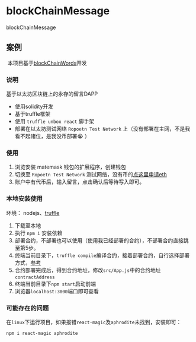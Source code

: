 # blockChainMessage

blockChainMessage

## 案例

 本项目基于[blockChainWords](https://github.com/flute/blockChainWords)开发

### 说明

基于以太坊区块链上的永存的留言DAPP

* 使用solidity开发
* 基于truffle框架
* 使用 `truffle unbox react` 脚手架
* 部署在以太坊测试网络 `Ropoetn Test Network` 上（没有部署在主网，不是我看不起诸位，是我没币部署😭 ）

### 使用

1. 浏览安装 matemask 钱包的扩展程序，创建钱包
2. 切换至 `Ropoetn Test Network` 测试网络，没有币的[点这里申请eth](https://faucet.metamask.io/)
3. 账户中有代币后，输入留言，点击确认后等待写入即可。

### 本地安装使用

环境： nodejs、[truffle](https://www.ldsun.com/2018/02/07/solidityhan-shu-lei-xing-ji-truffleshi-yong/)

1. 下载至本地
2. 执行 `npm i` 安装依赖
3. 部署合约，不部署也可以使用（使用我已经部署的合约），不部署合约直接跳至第5步。
4. 终端当前目录下，`truffle compile`编译合约，接着部署合约，自行选择部署方式，[参考](https://www.ldsun.com/2018/02/22/ji-yu-react-trufflede-wan-zheng-zhi-neng-he-yue-gou-jian/)
5. 合约部署完成后，得到合约地址，修改`src/App.js`中的合约地址`contractAddress`
6. 终端当前目录下`npm start`启动前端
7. 浏览器`localhost:3000`端口即可查看

### 可能存在的问题

在`linux`下运行项目，如果报错`react-magic`及`aphrodite`未找到，安装即可：

`npm i react-magic aphrodite`

